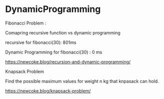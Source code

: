 # DynamicProgramming

Fibonacci Problem : 

Comapring recursive function vs dynamic programming

recursive for fibonacci(30): 801ms 

Dynamic Programming for fibonacci(30) : 0 ms 

https://newcoke.blog/recursion-and-dynamic-programming/


Knapsack Problem

Find the possible maximum values for weight n kg that knpasack can hold.

https://newcoke.blog/knapsack-problem/
